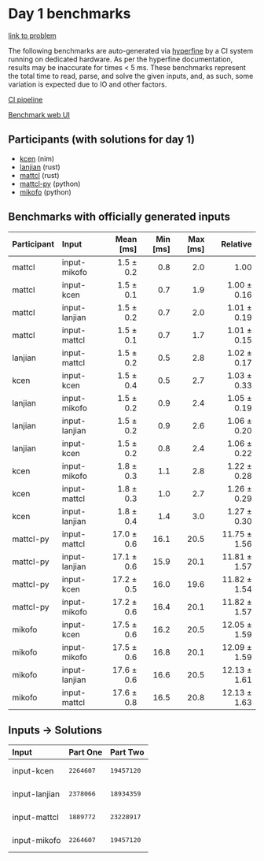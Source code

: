 # Day 1 benchmarks

[link to problem](https://adventofcode.com/2024/day/1)

The following benchmarks are auto-generated via
[hyperfine](https://github.com/sharkdp/hyperfine) by a CI system running on
dedicated hardware. As per the hyperfine documentation, results may be
inaccurate for times < 5 ms. These benchmarks represent the total time to read,
parse, and solve the given inputs, and, as such, some variation is expected due
to IO and other factors.

[CI pipeline](http://ci.papercode.net:8080/teams/main/pipelines/aoc2024)

[Benchmark web UI](https://aoc.ancalagon.black)


## Participants (with solutions for day 1)

- [kcen](https://github.com/kcen/aoc2024) (nim)
- [lanjian](https://github.com/lanjian/aoc-2024) (rust)
- [mattcl](https://github.com/mattcl/aoc2024) (rust)
- [mattcl-py](https://github.com/mattcl/aoc2024-py) (python)
- [mikofo](https://github.com/mikofo/aoc2024) (python)


## Benchmarks with officially generated inputs

| Participant | Input | Mean [ms] | Min [ms] | Max [ms] | Relative |
|:---|:---|---:|---:|---:|---:|
| mattcl | input-mikofo | 1.5 ± 0.2 | 0.8 | 2.0 | 1.00 |
| mattcl | input-kcen | 1.5 ± 0.1 | 0.7 | 1.9 | 1.00 ± 0.16 |
| mattcl | input-lanjian | 1.5 ± 0.2 | 0.7 | 2.0 | 1.01 ± 0.19 |
| mattcl | input-mattcl | 1.5 ± 0.1 | 0.7 | 1.7 | 1.01 ± 0.15 |
| lanjian | input-mattcl | 1.5 ± 0.2 | 0.5 | 2.8 | 1.02 ± 0.17 |
| kcen | input-kcen | 1.5 ± 0.4 | 0.5 | 2.7 | 1.03 ± 0.33 |
| lanjian | input-mikofo | 1.5 ± 0.2 | 0.9 | 2.4 | 1.05 ± 0.19 |
| lanjian | input-lanjian | 1.5 ± 0.2 | 0.9 | 2.6 | 1.06 ± 0.20 |
| lanjian | input-kcen | 1.5 ± 0.2 | 0.8 | 2.4 | 1.06 ± 0.22 |
| kcen | input-mikofo | 1.8 ± 0.3 | 1.1 | 2.8 | 1.22 ± 0.28 |
| kcen | input-mattcl | 1.8 ± 0.3 | 1.0 | 2.7 | 1.26 ± 0.29 |
| kcen | input-lanjian | 1.8 ± 0.4 | 1.4 | 3.0 | 1.27 ± 0.30 |
| mattcl-py | input-mattcl | 17.0 ± 0.6 | 16.1 | 20.5 | 11.75 ± 1.56 |
| mattcl-py | input-lanjian | 17.1 ± 0.6 | 15.9 | 20.1 | 11.81 ± 1.57 |
| mattcl-py | input-kcen | 17.2 ± 0.5 | 16.0 | 19.6 | 11.82 ± 1.54 |
| mattcl-py | input-mikofo | 17.2 ± 0.6 | 16.4 | 20.1 | 11.82 ± 1.57 |
| mikofo | input-kcen | 17.5 ± 0.6 | 16.2 | 20.5 | 12.05 ± 1.59 |
| mikofo | input-mikofo | 17.5 ± 0.6 | 16.8 | 20.1 | 12.09 ± 1.59 |
| mikofo | input-lanjian | 17.6 ± 0.6 | 16.6 | 20.5 | 12.13 ± 1.61 |
| mikofo | input-mattcl | 17.6 ± 0.8 | 16.5 | 20.8 | 12.13 ± 1.63 |


## Inputs -> Solutions

| Input | Part One | Part Two |
|:---|:---|:---|
|input-kcen|<pre>2264607</pre>|<pre>19457120</pre>|
|input-lanjian|<pre>2378066</pre>|<pre>18934359</pre>|
|input-mattcl|<pre>1889772</pre>|<pre>23228917</pre>|
|input-mikofo|<pre>2264607</pre>|<pre>19457120</pre>|
